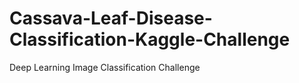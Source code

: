 # Cassava-Leaf-Disease-Classification-Kaggle-Challenge
Deep Learning Image Classification Challenge
